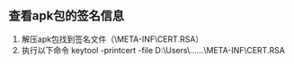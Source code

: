 ## 查看apk包的签名信息
1. 解压apk包找到签名文件（\META-INF\CERT.RSA）
2. 执行以下命令
keytool -printcert -file D:\Users\……\META-INF\CERT.RSA
